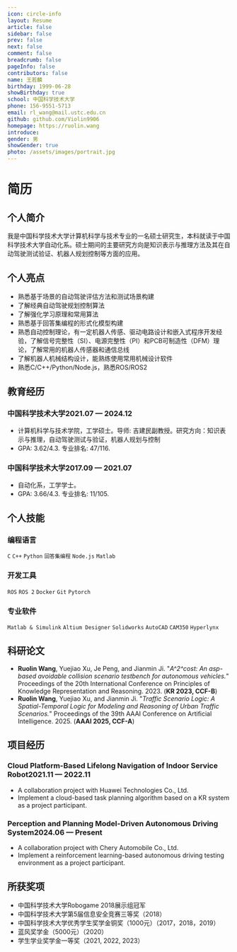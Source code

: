 ```yaml
---
icon: circle-info
layout: Resume
article: false
sidebar: false
prev: false
next: false
comment: false
breadcrumb: false
pageInfo: false
contributors: false
name: 王若麟
birthday: 1999-06-28
showBirthday: true
school: 中国科学技术大学
phone: 156-9551-5713
email: rl_wang@mail.ustc.edu.cn
github: github.com/Violin9906
homepage: https://ruolin.wang
introduce: 
gender: 男
showGender: true
photo: /assets/images/portrait.jpg
---
```


# 简历

## 个人简介

我是中国科学技术大学计算机科学与技术专业的一名硕士研究生，本科就读于中国科学技术大学自动化系。硕士期间的主要研究方向是知识表示与推理方法及其在自动驾驶测试验证、机器人规划控制等方面的应用。

## 个人亮点

- 熟悉基于场景的自动驾驶评估方法和测试场景构建
- 了解经典自动驾驶规划控制算法
- 了解强化学习原理和常用算法
- 熟悉基于回答集编程的形式化模型构建
- 熟悉自动控制理论，有一定机器人传感、驱动电路设计和嵌入式程序开发经验，了解信号完整性（SI）、电源完整性（PI）和PCB可制造性（DFM）理论，了解常用的机器人传感器和通信总线
- 了解机器人机械结构设计，能熟练使用常用机械设计软件
- 熟悉C/C++/Python/Node.js，熟悉ROS/ROS2

## 教育经历

### <FlexSpan style="justify-content: space-between"><span>中国科学技术大学</span><span>2021.07 — 2024.12</span></FlexSpan>

- 计算机科学与技术学院，工学硕士。导师: 吉建民副教授。研究方向：知识表示与推理，自动驾驶测试与验证，机器人规划与控制
- GPA: 3.62/4.3. 专业排名: 47/116.

### <FlexSpan style="justify-content: space-between"><span>中国科学技术大学</span><span>2017.09 — 2021.07</span></FlexSpan>

- 自动化系，工学学士。
- GPA: 3.66/4.3. 专业排名: 11/105.

## 个人技能

### 编程语言

`C` `C++` `Python` `回答集编程` `Node.js` `Matlab`

### 开发工具

`ROS` `ROS 2` `Docker` `Git` `Pytorch`

### 专业软件

`Matlab & Simulink` `Altium Designer` `Solidworks` `AutoCAD` `CAM350` `Hyperlynx`

### 

## 科研论文

- **Ruolin Wang**, Yuejiao Xu, Je Peng, and Jianmin Ji. "*A^2^cost: An asp-based avoidable collision scenario testbench for autonomous vehicles.*" Proceedings of the 20th International Conference on Principles of Knowledge Representation and Reasoning. 2023. (**KR 2023, CCF-B**)
- **Ruolin Wang**, Yuejiao Xu, and Jianmin Ji. "*Traffic Scenario Logic: A Spatial-Temporal Logic for Modeling and Reasoning of Urban Traffic Scenarios.*" Proceedings of the 39th AAAI Conference on Artificial Intelligence. 2025. (**AAAI 2025, CCF-A**)

## 项目经历

### <FlexSpan style="justify-content: space-between"><span>Cloud Platform-Based Lifelong Navigation of Indoor Service Robot</span><span>2021.11 — 2022.11</span></FlexSpan>

- A collaboration project with Huawei Technologies Co., Ltd.
- Implement a cloud-based task planning algorithm based on a KR system as a project participant.

### <FlexSpan style="justify-content: space-between"><span>Perception and Planning Model-Driven Autonomous Driving System</span><span>2024.06 — Present</span></FlexSpan>

- A collaboration project with Chery Automobile Co., Ltd.
- Implement a reinforcement learning-based autonomous driving testing environment as a project participant.

## 所获奖项

- 中国科学技术大学Robogame 2018展示组冠军
- 中国科学技术大学第5届信息安全竞赛三等奖（2018）
- 中国科学技术大学优秀学生奖学金铜奖（1000元）（2017，2018，2019）
- 蓝风奖学金（5000元）（2020）
- 学生学业奖学金一等奖（2021, 2022, 2023）

<!-- ## Fun Facts

- I love music. I can play the piano, and I've taught myself to play the *Dizi* (笛子, a kind of Chinese flute) and *Xun* (埙, an ancient Chinese musical instrument). I can also play a little guitar. -->
